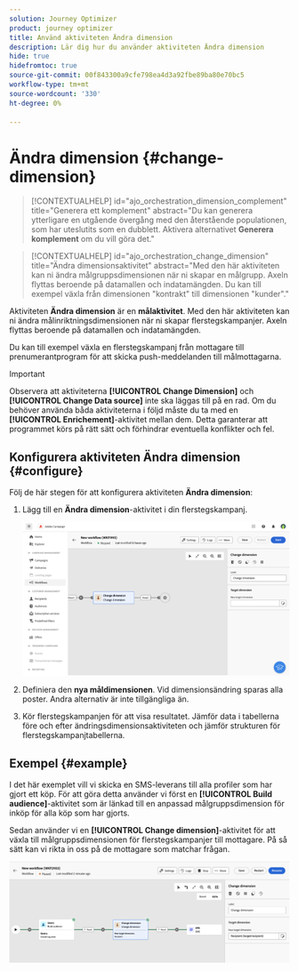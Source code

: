 ```yaml
---
solution: Journey Optimizer
product: journey optimizer
title: Använd aktiviteten Ändra dimension
description: Lär dig hur du använder aktiviteten Ändra dimension
hide: true
hidefromtoc: true
source-git-commit: 00f843300a9cfe798ea4d3a92fbe89ba80e70bc5
workflow-type: tm+mt
source-wordcount: '330'
ht-degree: 0%

---
```


# Ändra dimension {#change-dimension}

>[!CONTEXTUALHELP]
>id="ajo_orchestration_dimension_complement"
>title="Generera ett komplement"
>abstract="Du kan generera ytterligare en utgående övergång med den återstående populationen, som har uteslutits som en dubblett. Aktivera alternativet **Generera komplement** om du vill göra det."

>[!CONTEXTUALHELP]
>id="ajo_orchestration_change_dimension"
>title="Ändra dimensionsaktivitet"
>abstract="Med den här aktiviteten kan ni ändra målgruppsdimensionen när ni skapar en målgrupp. Axeln flyttas beroende på datamallen och indatamängden. Du kan till exempel växla från dimensionen &quot;kontrakt&quot; till dimensionen &quot;kunder&quot;."

Aktiviteten **Ändra dimension** är en **målaktivitet**. Med den här aktiviteten kan ni ändra målinriktningsdimensionen när ni skapar flerstegskampanjer. Axeln flyttas beroende på datamallen och indatamängden.

Du kan till exempel växla en flerstegskampanj från mottagare till prenumerantprogram för att skicka push-meddelanden till målmottagarna.

>[!IMPORTANT]
>
>Observera att aktiviteterna **[!UICONTROL Change Dimension]** och **[!UICONTROL Change Data source]** inte ska läggas till på en rad. Om du behöver använda båda aktiviteterna i följd måste du ta med en **[!UICONTROL Enrichement]**-aktivitet mellan dem. Detta garanterar att programmet körs på rätt sätt och förhindrar eventuella konflikter och fel.

## Konfigurera aktiviteten Ändra dimension {#configure}

Följ de här stegen för att konfigurera aktiviteten **Ändra dimension**:

1. Lägg till en **Ändra dimension**-aktivitet i din flerstegskampanj.

   ![](../assets/workflow-change-dimension.png)

1. Definiera den **nya måldimensionen**. Vid dimensionsändring sparas alla poster. Andra alternativ är inte tillgängliga än.

1. Kör flerstegskampanjen för att visa resultatet. Jämför data i tabellerna före och efter ändringsdimensionsaktiviteten och jämför strukturen för flerstegskampanjtabellerna.

## Exempel {#example}

I det här exemplet vill vi skicka en SMS-leverans till alla profiler som har gjort ett köp. För att göra detta använder vi först en **[!UICONTROL Build audience]**-aktivitet som är länkad till en anpassad målgruppsdimension för inköp för alla köp som har gjorts.

Sedan använder vi en **[!UICONTROL Change dimension]**-aktivitet för att växla till målgruppsdimensionen för flerstegskampanjer till mottagare. På så sätt kan vi rikta in oss på de mottagare som matchar frågan.

![](../assets/workflow-change-dimension-example.png)
